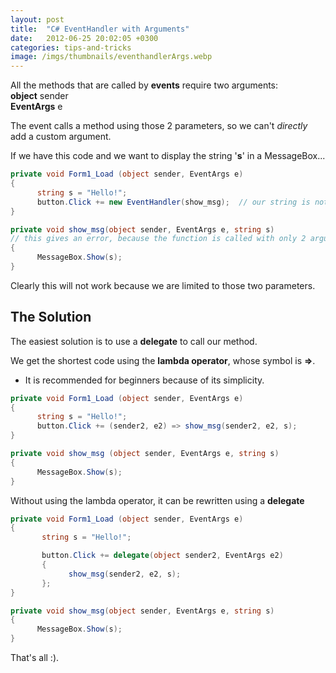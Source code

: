 ```yaml
---
layout: post
title:  "C# EventHandler with Arguments"
date:   2012-06-25 20:02:05 +0300
categories: tips-and-tricks
image: /imgs/thumbnails/eventhandlerArgs.webp
---
```


All the methods that are called by **events** require two arguments:  
**object** sender  
**EventArgs** e

The event calls a method using those 2 parameters, so we can't _directly_ add a custom argument.

If we have this code and we want to display the string '**s**' in a MessageBox...

```csharp
private void Form1_Load (object sender, EventArgs e)
{
      string s = "Hello!";
      button.Click += new EventHandler(show_msg);  // our string is not included in the call
}

private void show_msg(object sender, EventArgs e, string s) 
// this gives an error, because the function is called with only 2 arguments, but it expects 3
{
      MessageBox.Show(s);
}
```

Clearly this will not work because we are limited to those two parameters.

## The Solution

The easiest solution is to use a **delegate** to call our method.

We get the shortest code using the **lambda operator**, whose symbol is **=>**.  
* It is recommended for beginners because of its simplicity.

```csharp
private void Form1_Load (object sender, EventArgs e)
{
      string s = "Hello!";
      button.Click += (sender2, e2) => show_msg(sender2, e2, s);
}

private void show_msg (object sender, EventArgs e, string s)
{
      MessageBox.Show(s);
}
```

Without using the lambda operator, it can be rewritten using a **delegate**

```csharp
private void Form1_Load (object sender, EventArgs e)
{
       string s = "Hello!";

       button.Click += delegate(object sender2, EventArgs e2)
       {
             show_msg(sender2, e2, s);
       };
}

private void show_msg(object sender, EventArgs e, string s)
{
      MessageBox.Show(s);
} 
```

That's all :).